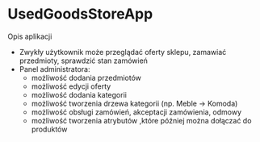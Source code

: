 # UsedGoodsStoreApp
 Opis aplikacji
  - Zwykły użytkownik może przeglądać oferty sklepu, zamawiać przedmioty, sprawdzić stan zamówień
  - Panel administratora:
    - możliwość dodania przedmiotów
    - możliwość edycji oferty
    - możliwość dodania kategorii 
    - możliwość tworzenia drzewa kategorii (np. Meble -> Komoda)
    - możliwość obsługi zamówień, akceptacji zamówienia, odmowy
    - możliwość tworzenia atrybutów ,które później można dołączać do produktów
